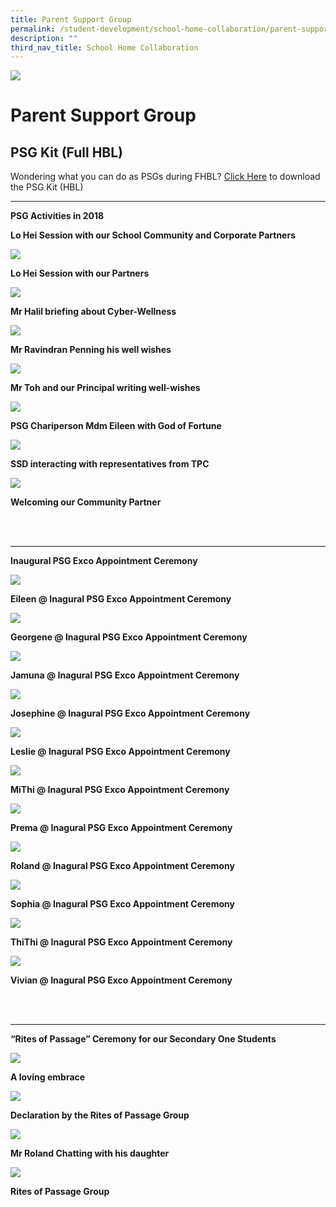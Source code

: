 ```yaml
---
title: Parent Support Group
permalink: /student-development/school-home-collaboration/parent-support-group/
description: ""
third_nav_title: School Home Collaboration
---
```

![](/images/Departments/pagebanner1%20(1).jpg)

Parent Support Group
====================

PSG Kit (Full HBL)
------------------

Wondering what you can do as PSGs during FHBL? [Click Here](/files/PSG_Kit_HBL_1.pdf) to download the PSG Kit (HBL)

---------------

**PSG Activities in 2018**

**Lo Hei Session with our School Community and Corporate Partners**

![](/images/Departments/Lo%20Hei%201.jpg)

**Lo Hei Session with our Partners**

![](/images/Departments/Lo%20Hei%202.jpg)

**Mr Halil briefing about Cyber-Wellness**

![](/images/Departments/Lo%20Hei%203.jpg)

**Mr Ravindran Penning his well wishes**

![](/images/Departments/Lo%20Hei%204.jpg)

**Mr Toh and our Principal writing well-wishes**

![](/images/Departments/Lo%20Hei%205.jpg)

**PSG Chariperson Mdm Eileen with God of Fortune**

![](/images/Departments/Lo%20Hei%206.jpg)

**SSD interacting with representatives from TPC**

![](/images/Departments/Lo%20Hei%207.jpg)

**Welcoming our Community Partner**

<br><br>

-----------------------

**Inaugural PSG Exco Appointment Ceremony**


![](/images/Departments/PSG%20Exco%201.jpg)

**Eileen @ Inagural PSG Exco Appointment Ceremony**

![](/images/Departments/PSG%20Exco%202.jpg)

**Georgene @ Inagural PSG Exco Appointment Ceremony**

![](/images/Departments/PSG%20Exco%203.jpg)

**Jamuna @ Inagural PSG Exco Appointment Ceremony**

![](/images/Departments/PSG%20Exco%204.jpg)

**Josephine @ Inagural PSG Exco Appointment Ceremony**

![](/images/Departments/PSG%20Exco%205.jpg)

**Leslie @ Inagural PSG Exco Appointment Ceremony**

![](/images/Departments/PSG%20Exco%206.jpg)

**MiThi @ Inagural PSG Exco Appointment Ceremony**

![](/images/Departments/PSG%20Exco%207.jpg)

**Prema @ Inagural PSG Exco Appointment Ceremony**

![](/images/Departments/PSG%20Exco%208.jpg)

**Roland @ Inagural PSG Exco Appointment Ceremony**

![](/images/Departments/PSG%20Exco%209.jpg)

**Sophia @ Inagural PSG Exco Appointment Ceremony**

![](/images/Departments/PSG%20Exco%2010.jpg)

**ThiThi @ Inagural PSG Exco Appointment Ceremony**

![](/images/Departments/PSG%20Exco%2011.jpg)

**Vivian @ Inagural PSG Exco Appointment Ceremony**

<br><br>


----------------------
**“Rites of Passage” Ceremony for our Secondary One Students**


![](/images/Departments/Rites%20of%20Passage%201.jpg)

**A loving embrace**

![](/images/Departments/Rites%20of%20Passage%202.jpg)

**Declaration by the Rites of Passage Group**

![](/images/Departments/Rites%20of%20Passage%203.jpg)

**Mr Roland Chatting with his daughter**

![](/images/Departments/Rites%20of%20Passage%204.jpg)


**Rites of Passage Group**







